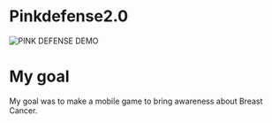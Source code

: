 # Pinkdefense2.0
 
![PINK DEFENSE DEMO](demo/PinkDef.gif)

# My goal

My goal was to make a mobile game to bring awareness about Breast Cancer.
